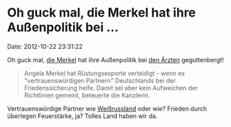 Oh guck mal, die Merkel hat ihre Außenpolitik bei \...
======================================================

Date: 2012-10-22 23:31:22

Oh guck mal, [die
Merkel](http://www.spiegel.de/politik/deutschland/scheiss-seo-immmer-a-862778.html)
hat ihre Außenpolitik bei [den
Ärzten](http://www.youtube.com/watch?v=gIO2nvQElAk) geguttenbergt!

> Angela Merkel hat Rüstungsexporte verteidigt - wenn es
> \"vertrauenswürdigen Partnern\" Deutschlands bei der Friedenssicherung
> helfe. Damit sei aber kein Aufweichen der Richtlinien gemeint,
> beteuerte die Kanzlerin.

Vertrauenswürdige Partner wie [Weißrussland](/?ts=aec5a133) oder wie?
Frieden durch überlegen Feuerstärke, ja? Tolles Land haben wir da.
